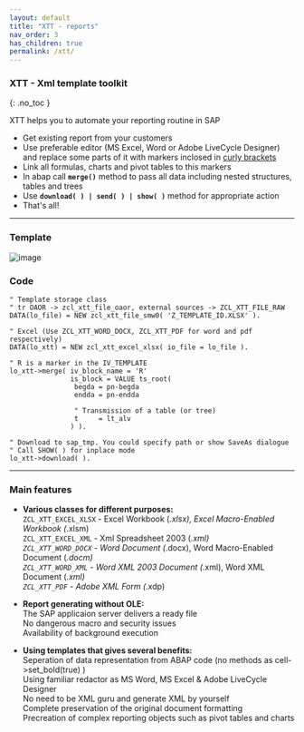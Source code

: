 ```yaml
---
layout: default
title: "XTT - reports"
nav_order: 3
has_children: true
permalink: /xtt/
---
```


### **XTT** - Xml template toolkit
{: .no_toc }

XTT helps you to automate your reporting routine in SAP

- Get existing report from your customers
- Use preferable editor (MS Excel, Word or Adobe LiveCycle Designer) and replace some parts of it with markers inclosed in [curly brackets](../xtt/compare/)
- Link all formulas, charts and pivot tables to this markers
- In abap call **`merge()`** method to pass all data including nested structures, tables and trees
- Use **`download( ) | send( ) | show( )`** method for appropriate action
- That's all!

---

###  Template
![image](https://user-images.githubusercontent.com/36256417/80579411-6b7c0600-8a23-11ea-8166-d48e63b7d085.png)

### Code

```abap
" Template storage class
" tr OAOR -> zcl_xtt_file_oaor, external sources -> ZCL_XTT_FILE_RAW
DATA(lo_file) = NEW zcl_xtt_file_smw0( 'Z_TEMPLATE_ID.XLSX' ).

" Excel (Use ZCL_XTT_WORD_DOCX, ZCL_XTT_PDF for word and pdf respectively)
DATA(lo_xtt) = NEW zcl_xtt_excel_xlsx( io_file = lo_file ).

" R is a marker in the IV_TEMPLATE
lo_xtt->merge( iv_block_name = 'R'
               is_block = VALUE ts_root(
                begda = pn-begda
                endda = pn-endda
                
                " Transmission of a table (or tree)
                t     = lt_alv    
               ) ).

" Download to sap_tmp. You could specify path or show SaveAs dialogue
" Call SHOW( ) for inplace mode
lo_xtt->download( ).
```

***

### Main features

* **Various classes for different purposes:**<br/>
 `ZCL_XTT_EXCEL_XLSX` - Excel Workbook (*.xlsx), Excel Macro-Enabled Workbook (*.xlsm)<br/>
 `ZCL_XTT_EXCEL_XML` - Xml Spreadsheet 2003 (*.xml)<br/>
 `ZCL_XTT_WORD_DOCX` - Word Document (*.docx), Word Macro-Enabled Document (*.docm)<br/>
 `ZCL_XTT_WORD_XML` - Word XML 2003 Document (*.xml), Word XML Document (*.xml)<br/>
 `ZCL_XTT_PDF` - Adobe XML Form (*.xdp)

* **Report generating without OLE:**<br/>
The SAP applicaion server delivers a ready file<br/>
No dangerous macro and security issues<br/>
Availability of background execution

* **Using templates that gives several benefits:**<br/>
Seperation of data representation from ABAP code (no methods as cell->set_bold(true) )<br/>
Using familiar redactor as MS Word, MS Excel & Adobe LiveCycle Designer<br/>
No need to be XML guru and generate XML by yourself<br/>
Complete preservation of the original document formatting<br/>
Precreation of complex reporting objects such as pivot tables and charts